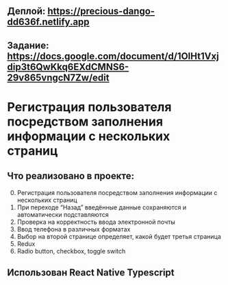 ## Деплой: https://precious-dango-dd636f.netlify.app
## Задание: https://docs.google.com/document/d/1OlHt1Vxjdip3t6QwKkq6EXdCMNS6-29v865vngcN7Zw/edit
# Регистрация пользователя посредством заполнения информации с нескольких страниц

## Что реализовано в проекте:
0. Регистрация пользователя посредством заполнения информации с нескольких страниц
1. При переходе “Назад” введённые данные сохраняются и автоматически подставляются
2. Проверка на корректность ввода электронной почты
3. Ввод телефона в различных форматах
4. Выбор на второй странице определяет, какой будет третья страница
5. Redux
6. Radio button, checkbox, toggle switch

## Использован React Native Typescript
